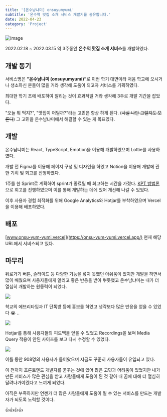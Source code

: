 ```yaml
---
title: '[온수냠냐미] onsuyumyumi'
subtitle: '온수역 맛집 소개 서비스 개발기를 공유합니다.'
date: 2022-04-23
category: 'Project'
---
```


![image](https://user-images.githubusercontent.com/63100352/175526110-2e0d1d70-8c3f-4e07-b262-440a00422e7d.png)

2022.02.18 ~ 2022.03.15 약 3주동안 <b>온수역 맛집 소개 서비스</b>를 개발하였다.

## 개발 동기

서비스명은 <b>“온수냠냐미 (onsuyumyumi)”</b>로 이번 학기 대면이라 처음 학교에 오시거나 생소하신 분들이 많을 거라 생각해 도움이 되고자 서비스를 기획하였다.

최대한 학기 초에 배포하여 알리는 것이 효과적일 거라 생각해 3주로 개발 기간을 잡았다.

"오늘 뭐 먹지?", "맛집이 어딜까?"라는 고민은 항상 하게 된다. (~~사실 나만 그럴지도 모른다~~)
그 고민을 온수냠냐미에서 해결할 수 있는 게 목표였다.

## 개발

온수냠냐미는 React, TypeScript, Emotion을 이용해 개발하였으며 Lottie를 사용하였다.

개발 전 Figma를 이용해 페이지 구성 및 디자인을 하였고 Notion을 이용해 개발에 관한 기획 및 회고를 진행하였다.

1주를 한 Sprint로 계획하여 sprint가 종료될 때 회고하는 시간을 가졌다. [KPT 방법론](https://jbee.io/essay/about_retrospective/)으로 회고를 진행하였으며 이를 통해 개발하는 데에 있어 개선해 나갈 수 있었다.

이후 사용자 경험 최적화를 위해 Google Analytics와 Hotjar를 부착하였으며 Vercel을 이용해 배포하였다.

## 배포

[www.onsu-yum-yumi.vercel](https://onsu-yum-yumi.vercel.app/) 현재 해당 URL에서 서비스되고 있다.

## 마무리

뒤로가기 버튼, 슬라이드 등 다양한 기능을 넣지 못했던 아쉬움이 있지만 개발을 하면서 많이 배웠으며 사용자들에게 알리고 좋은 반응을 받아 뿌듯했고 온수냠냐미는 내가 더 열심히 개발하는 원동력이 되었다.

![](https://velog.velcdn.com/images/seulhyi/post/72b11e19-3c09-4538-b86b-a7c3eb31e61a/image.png)

학교의 에브리타임과 IT 단톡방 등에 홍보를 하였고 생각보다 많은 반응을 얻을 수 있었다 😭 ..

![](https://velog.velcdn.com/images/seulhyi/post/7bf29fd6-682d-44fd-bc19-b1f928678e57/image.png)

Hotjar를 통해 사용자들의 피드백을 얻을 수 있었고 Recordings을 보며 Media Query 적용이 안된 사이즈를 보고 다시 수정할 수 있었다.

![](https://velog.velcdn.com/images/seulhyi/post/35328f33-caa4-4db9-a600-ede020a0ddaf/%EC%98%A8%EC%88%98%EB%83%A0%EB%83%90%EB%AF%B8%20%ED%86%B5%EA%B3%842.png)

이틀 동안 908명의 사용자가 들어왔으며 지금도 꾸준히 사용자들이 유입되고 있다.

이 전까지 프론트엔드 개발자를 꿈꾸는 것에 있어 많은 고민과 어려움이 있었지만 내가 만든 서비스가 많은 관심을 받고 사람들에게 도움이 된 것 같아 내 꿈에 대해 더 열심히 달려나가야겠다고 느끼게 되었다.

아직은 부족하지만 언젠가 더 많은 사람들에게 도움이 될 수 있는 서비스를 만드는 개발자가 되도록 노력할 것이다.

👍👍👍👍
